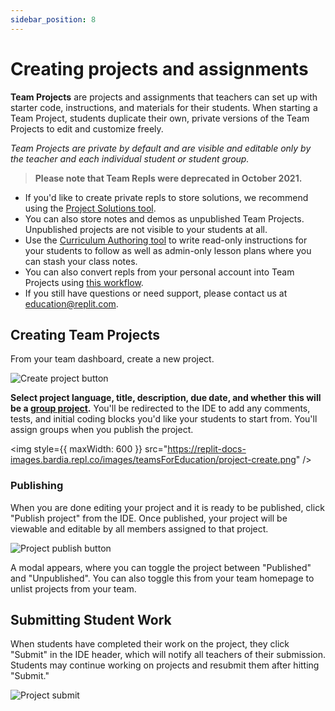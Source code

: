 ```yaml
---
sidebar_position: 8
---
```


# Creating projects and assignments

**Team Projects** are projects and assignments that teachers can set up with starter code, instructions, and materials for their students. When starting a Team Project, students duplicate their own, private versions of the Team Projects to edit and customize freely.

*Team Projects are private by default and are visible and editable only by the teacher and each individual student or student group.* 

>**Please note that Team Repls were deprecated in October 2021.**
* If you'd like to create private repls to store solutions, we recommend using the [Project Solutions tool](/teams-edu/project-solutions).
* You can also store notes and demos as unpublished Team Projects. Unpublished projects are not visible to your students at all.
* Use the [Curriculum Authoring tool](/teams-edu/lesson-authoring) to write read-only instructions for your students to follow as well as admin-only lesson plans where you can stash your class notes.
* You can also convert repls from your personal account into Team Projects using [this workflow](/teams-edu/repls-to-team-projects).
* If you still have questions or need support, please contact us at [education@replit.com](mailto:education@replit.com).

## Creating Team Projects
From your team dashboard, create a new project.

![Create project button](https://replit-docs-images.bardia.repl.co/images/teamsForEducation/project-create-button.png)

**Select project language, title, description, due date, and whether this will be a [group project](/teams-edu/group-projects).** You'll be redirected to the IDE to add any comments, tests, and initial coding blocks you'd like your students to start from. You'll assign groups when you publish the project. 

<img
  style={{ maxWidth: 600 }}
  src="https://replit-docs-images.bardia.repl.co/images/teamsForEducation/project-create.png"
/>

### Publishing

When you are done editing your project and it is ready to be published, click "Publish project" from the IDE. Once published, your project will be viewable and editable by all members assigned to that project. 

![Project publish button](https://replit-docs-images.bardia.repl.co/images/teamsForEducation/project-publish-button.png)

A modal appears, where you can toggle the project between "Published" and "Unpublished". You can also toggle this from your team homepage to unlist projects from your team.

## Submitting Student Work 

When students have completed their work on the project, they click "Submit" in the IDE header, which will notify all teachers of their submission. Students may continue working on projects and resubmit them after hitting "Submit." 

![Project submit](https://replit-docs-images.bardia.repl.co/images/teamsForEducation/project-submit.png)


